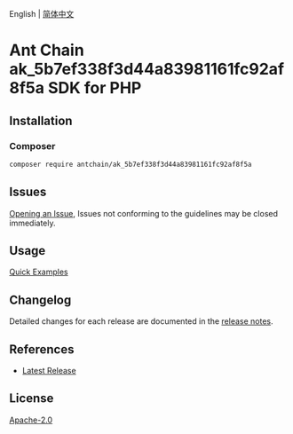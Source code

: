 English | [简体中文](README-CN.md)

# Ant Chain ak_5b7ef338f3d44a83981161fc92af8f5a SDK for PHP

## Installation

### Composer

```bash
composer require antchain/ak_5b7ef338f3d44a83981161fc92af8f5a
```

## Issues

[Opening an Issue](https://github.com/alipay/antchain-openapi-prod-sdk/issues/new), Issues not conforming to the guidelines may be closed immediately.

## Usage

[Quick Examples](https://github.com/alipay/antchain-openapi-prod-sdk/blob/master/docs/0-Examples-EN.md#quick-examples)

## Changelog

Detailed changes for each release are documented in the [release notes](./ChangeLog.txt).

## References

* [Latest Release](https://github.com/antchain-openapi-sdk-php)

## License

[Apache-2.0](http://www.apache.org/licenses/LICENSE-2.0)

